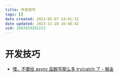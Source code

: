 ```yaml
---
title: 开发技巧
tags: []
date created: 2023-05-07 14:01:31
date updated: 2023-11-28 10:48:42
uid: 1683439291213
---
```


# 开发技巧

- [嘿，不要给 async 函数写那么多 try/catch 了 - 掘金](https://juejin.cn/post/6844903886898069511)

